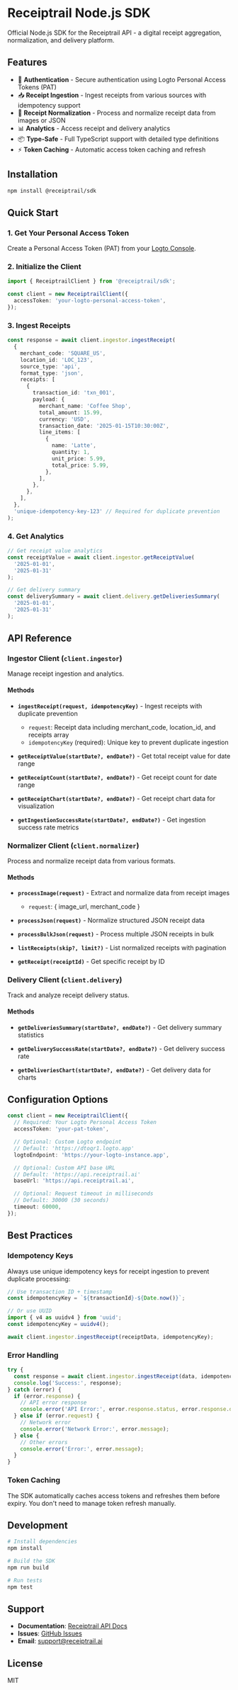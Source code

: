 # Receiptrail Node.js SDK

Official Node.js SDK for the Receiptrail API - a digital receipt aggregation, normalization, and delivery platform.

## Features

- 🔐 **Authentication** - Secure authentication using Logto Personal Access Tokens (PAT)
- 📥 **Receipt Ingestion** - Ingest receipts from various sources with idempotency support
- 🔄 **Receipt Normalization** - Process and normalize receipt data from images or JSON
- 📊 **Analytics** - Access receipt and delivery analytics
- 📦 **Type-Safe** - Full TypeScript support with detailed type definitions
- ⚡ **Token Caching** - Automatic access token caching and refresh

## Installation

```bash
npm install @receiptrail/sdk
```

## Quick Start

### 1. Get Your Personal Access Token

Create a Personal Access Token (PAT) from your [Logto Console](https://docs.logto.io/user-management/personal-access-token).

### 2. Initialize the Client

```typescript
import { ReceiptrailClient } from '@receiptrail/sdk';

const client = new ReceiptrailClient({
  accessToken: 'your-logto-personal-access-token',
});
```

### 3. Ingest Receipts

```typescript
const response = await client.ingestor.ingestReceipt(
  {
    merchant_code: 'SQUARE_US',
    location_id: 'LOC_123',
    source_type: 'api',
    format_type: 'json',
    receipts: [
      {
        transaction_id: 'txn_001',
        payload: {
          merchant_name: 'Coffee Shop',
          total_amount: 15.99,
          currency: 'USD',
          transaction_date: '2025-01-15T10:30:00Z',
          line_items: [
            {
              name: 'Latte',
              quantity: 1,
              unit_price: 5.99,
              total_price: 5.99,
            },
          ],
        },
      },
    ],
  },
  'unique-idempotency-key-123' // Required for duplicate prevention
);
```

### 4. Get Analytics

```typescript
// Get receipt value analytics
const receiptValue = await client.ingestor.getReceiptValue(
  '2025-01-01',
  '2025-01-31'
);

// Get delivery summary
const deliverySummary = await client.delivery.getDeliveriesSummary(
  '2025-01-01',
  '2025-01-31'
);
```

## API Reference

### Ingestor Client (`client.ingestor`)

Manage receipt ingestion and analytics.

#### Methods

- **`ingestReceipt(request, idempotencyKey)`** - Ingest receipts with duplicate prevention
  - `request`: Receipt data including merchant_code, location_id, and receipts array
  - `idempotencyKey` (required): Unique key to prevent duplicate ingestion

- **`getReceiptValue(startDate?, endDate?)`** - Get total receipt value for date range

- **`getReceiptCount(startDate?, endDate?)`** - Get receipt count for date range

- **`getReceiptChart(startDate?, endDate?)`** - Get receipt chart data for visualization

- **`getIngestionSuccessRate(startDate?, endDate?)`** - Get ingestion success rate metrics

### Normalizer Client (`client.normalizer`)

Process and normalize receipt data from various formats.

#### Methods

- **`processImage(request)`** - Extract and normalize data from receipt images
  - `request`: { image_url, merchant_code }

- **`processJson(request)`** - Normalize structured JSON receipt data

- **`processBulkJson(request)`** - Process multiple JSON receipts in bulk

- **`listReceipts(skip?, limit?)`** - List normalized receipts with pagination

- **`getReceipt(receiptId)`** - Get specific receipt by ID

### Delivery Client (`client.delivery`)

Track and analyze receipt delivery status.

#### Methods

- **`getDeliveriesSummary(startDate?, endDate?)`** - Get delivery summary statistics

- **`getDeliverySuccessRate(startDate?, endDate?)`** - Get delivery success rate

- **`getDeliveriesChart(startDate?, endDate?)`** - Get delivery data for charts

## Configuration Options

```typescript
const client = new ReceiptrailClient({
  // Required: Your Logto Personal Access Token
  accessToken: 'your-pat-token',

  // Optional: Custom Logto endpoint
  // Default: 'https://dtoqr1.logto.app'
  logtoEndpoint: 'https://your-logto-instance.app',

  // Optional: Custom API base URL
  // Default: 'https://api.receiptrail.ai'
  baseUrl: 'https://api.receiptrail.ai',

  // Optional: Request timeout in milliseconds
  // Default: 30000 (30 seconds)
  timeout: 60000,
});
```

## Best Practices

### Idempotency Keys

Always use unique idempotency keys for receipt ingestion to prevent duplicate processing:

```typescript
// Use transaction ID + timestamp
const idempotencyKey = `${transactionId}-${Date.now()}`;

// Or use UUID
import { v4 as uuidv4 } from 'uuid';
const idempotencyKey = uuidv4();

await client.ingestor.ingestReceipt(receiptData, idempotencyKey);
```

### Error Handling

```typescript
try {
  const response = await client.ingestor.ingestReceipt(data, idempotencyKey);
  console.log('Success:', response);
} catch (error) {
  if (error.response) {
    // API error response
    console.error('API Error:', error.response.status, error.response.data);
  } else if (error.request) {
    // Network error
    console.error('Network Error:', error.message);
  } else {
    // Other errors
    console.error('Error:', error.message);
  }
}
```

### Token Caching

The SDK automatically caches access tokens and refreshes them before expiry. You don't need to manage token refresh manually.

## Development

```bash
# Install dependencies
npm install

# Build the SDK
npm run build

# Run tests
npm test
```

## Support

- **Documentation**: [Receiptrail API Docs](https://api.receiptrail.ai)
- **Issues**: [GitHub Issues](https://github.com/receiptrail/node-sdk/issues)
- **Email**: support@receiptrail.ai

## License

MIT
